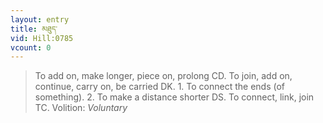 ```yaml
---
layout: entry
title: མཐུད་
vid: Hill:0785
vcount: 0
---
```

> To add on, make longer, piece on, prolong CD\. To join, add on, continue, carry on, be carried DK\. 1\. To connect the ends (of something)\. 2\. To make a distance shorter DS\. To connect, link, join TC\.
> Volition: _Voluntary_


